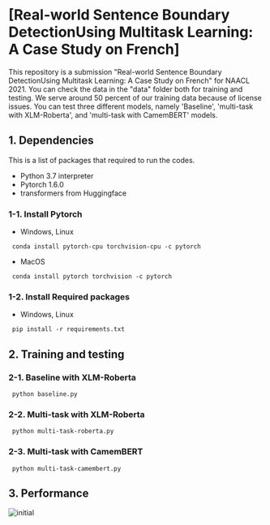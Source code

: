 # [Real-world Sentence Boundary DetectionUsing Multitask Learning: A Case Study on French]
This repository is a submission "Real-world Sentence Boundary DetectionUsing Multitask Learning: A Case Study on French" for NAACL 2021. You can check the data in the "data" folder both for training and testing. 
We serve around 50 percent of our training data because of license issues. You can test three different models, namely 'Baseline', 'multi-task with XLM-Roberta', and 'multi-task with CamemBERT' models.


## 1. Dependencies

This is a list of packages that required to run the codes.

 * Python 3.7 interpreter
 * Pytorch 1.6.0
 * transformers from Huggingface
 

### 1-1. Install Pytorch
 * Windows, Linux
  ```
   conda install pytorch-cpu torchvision-cpu -c pytorch
  ```
 * MacOS
  ```
   conda install pytorch torchvision -c pytorch
  ```
  

### 1-2. Install Required packages
 * Windows, Linux
  ```
   pip install -r requirements.txt
  ```

## 2. Training and testing

### 2-1. Baseline with XLM-Roberta
  ```
   python baseline.py
  ```
### 2-2. Multi-task with XLM-Roberta
  ```
   python multi-task-roberta.py
  ```
### 2-3. Multi-task with CamemBERT
  ```
   python multi-task-camembert.py
  ```
  
## 3. Performance
![initial](https://user-images.githubusercontent.com/4470398/99162632-2f9c5a00-2743-11eb-845e-b0045f8be002.png)

